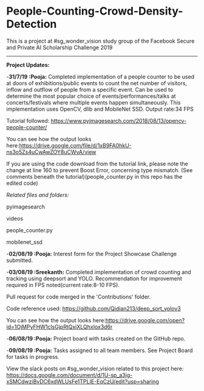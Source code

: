# People-Counting-Crowd-Density-Detection
This is a project at #sg_wonder_vision study group of the Facebook Secure and Private AI Scholarship Challenge 2019
__________________________________________________________________________________________________________________________________________

**Project Updates:**

-**31/7/19 :Pooja:** Completed implementation of a people counter to be used at doors of exhibitions/public events to count the net number of  visitors, inflow and outflow of people from a specific event. Can be used to determine the most popular choice of events/performances/talks at concerts/festivals where multiple events happen simultaneously. This implementation uses OpenCV, dlib and MobileNet SSD. Output rate:34 FPS

Tutorial followed: https://www.pyimagesearch.com/2018/08/13/opencv-people-counter/

You can see how the output looks here:https://drive.google.com/file/d/1xB9FA0hkU-ns3o5Zs4uCwAwZOY8uCWvA/view

If you are using the code download from the tutorial link, please note the change at line 160 to prevent Boost Error, concerning type mismatch. (See comments beneath the tutorial)(people_counter.py in this repo has the edited code)

*Related files and folders:*

pyimagesearch

videos

people_counter.py

mobilenet_ssd

-**02/08/19 :Pooja:** Interest form for the Project Showcase Challenge submitted. 

-**03/08/19 :Sreekanth:** Completed implementation of crowd counting and tracking using deepsort and YOLO. Recommendation for improvement required in FPS noted(current rate:8-10 FPS). 

Pull request for code merged in the 'Contributions' folder.

Code reference used: https://github.com/Qidian213/deep_sort_yolov3 

You can see how the output looks here:https://drive.google.com/open?id=1OjMPyFHW1clsGjpRtQxiXLQhxIox3d6r

-**06/08/19 :Pooja:** Project board with tasks created on the GitHub repo. 

-**09/08/19 :Pooja:** Tasks assigned to all team members. See Project Board for tasks in progress. 

View the slack posts on #sg_wonder_vision related to this project here: https://docs.google.com/document/d/1U-sp_a3jg-xSMCdwziBvDC6xdWLUsFe1TPLIE-EqCzU/edit?usp=sharing
